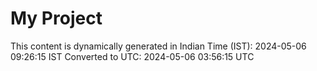 # My Project

This content is dynamically generated in Indian Time (IST): 2024-05-06 09:26:15 IST
Converted to UTC: 2024-05-06 03:56:15 UTC
